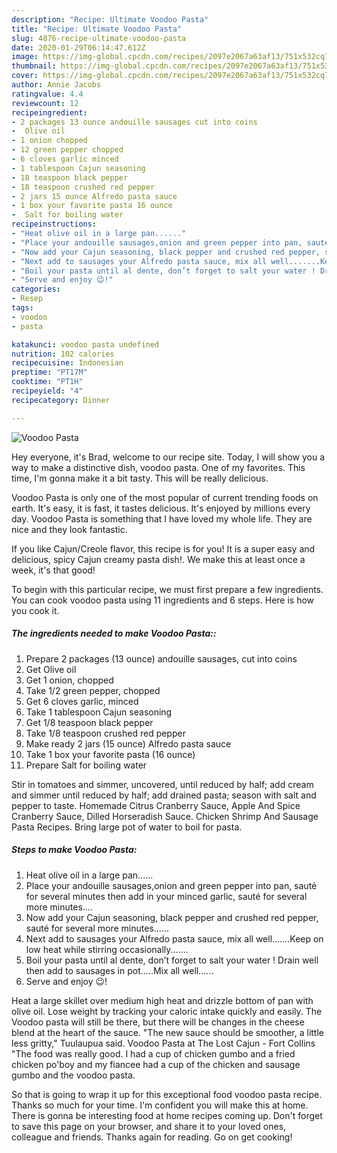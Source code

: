 ```yaml
---
description: "Recipe: Ultimate Voodoo Pasta"
title: "Recipe: Ultimate Voodoo Pasta"
slug: 4876-recipe-ultimate-voodoo-pasta
date: 2020-01-29T06:14:47.612Z
image: https://img-global.cpcdn.com/recipes/2097e2067a63af13/751x532cq70/voodoo-pasta-recipe-main-photo.jpg
thumbnail: https://img-global.cpcdn.com/recipes/2097e2067a63af13/751x532cq70/voodoo-pasta-recipe-main-photo.jpg
cover: https://img-global.cpcdn.com/recipes/2097e2067a63af13/751x532cq70/voodoo-pasta-recipe-main-photo.jpg
author: Annie Jacobs
ratingvalue: 4.4
reviewcount: 12
recipeingredient:
- 2 packages 13 ounce andouille sausages cut into coins
-  Olive oil
- 1 onion chopped
- 12 green pepper chopped
- 6 cloves garlic minced
- 1 tablespoon Cajun seasoning
- 18 teaspoon black pepper
- 18 teaspoon crushed red pepper
- 2 jars 15 ounce Alfredo pasta sauce
- 1 box your favorite pasta 16 ounce
-  Salt for boiling water
recipeinstructions:
- "Heat olive oil in a large pan......"
- "Place your andouille sausages,onion and green pepper into pan, sauté for several minutes then add in your minced garlic, sauté for several more minutes...."
- "Now add your Cajun seasoning, black pepper and crushed red pepper, sauté for several more minutes......"
- "Next add to sausages your Alfredo pasta sauce, mix all well.......Keep on low heat while stirring occasionally......."
- "Boil your pasta until al dente, don’t forget to salt your water ! Drain well then add to sausages in pot.....Mix all well......"
- "Serve and enjoy 😉!"
categories:
- Resep
tags:
- voodoo
- pasta

katakunci: voodoo pasta undefined
nutrition: 102 calories
recipecuisine: Indonesian
preptime: "PT17M"
cooktime: "PT1H"
recipeyield: "4"
recipecategory: Dinner

---
```



![Voodoo Pasta](https://img-global.cpcdn.com/recipes/2097e2067a63af13/751x532cq70/voodoo-pasta-recipe-main-photo.jpg)

Hey everyone, it's Brad, welcome to our recipe site. Today, I will show you a way to make a distinctive dish, voodoo pasta. One of my favorites. This time, I'm gonna make it a bit tasty. This will be really delicious.

Voodoo Pasta is only one of the most popular of current trending foods on earth. It's easy, it is fast, it tastes delicious. It's enjoyed by millions every day. Voodoo Pasta is something that I have loved my whole life. They are nice and they look fantastic.

If you like Cajun/Creole flavor, this recipe is for you! It is a super easy and delicious, spicy Cajun creamy pasta dish!. We make this at least once a week, it&#39;s that good!


To begin with this particular recipe, we must first prepare a few ingredients. You can cook voodoo pasta using 11 ingredients and 6 steps. Here is how you cook it.

##### The ingredients needed to make Voodoo Pasta::

1. Prepare 2 packages (13 ounce) andouille sausages, cut into coins
1. Get  Olive oil
1. Get 1 onion, chopped
1. Take 1/2 green pepper, chopped
1. Get 6 cloves garlic, minced
1. Take 1 tablespoon Cajun seasoning
1. Get 1/8 teaspoon black pepper
1. Take 1/8 teaspoon crushed red pepper
1. Make ready 2 jars (15 ounce) Alfredo pasta sauce
1. Take 1 box your favorite pasta (16 ounce)
1. Prepare  Salt for boiling water


Stir in tomatoes and simmer, uncovered, until reduced by half; add cream and simmer until reduced by half; add drained pasta; season with salt and pepper to taste. Homemade Citrus Cranberry Sauce, Apple And Spice Cranberry Sauce, Dilled Horseradish Sauce. Chicken Shrimp And Sausage Pasta Recipes. Bring large pot of water to boil for pasta. 

##### Steps to make Voodoo Pasta:

1. Heat olive oil in a large pan......
1. Place your andouille sausages,onion and green pepper into pan, sauté for several minutes then add in your minced garlic, sauté for several more minutes....
1. Now add your Cajun seasoning, black pepper and crushed red pepper, sauté for several more minutes......
1. Next add to sausages your Alfredo pasta sauce, mix all well.......Keep on low heat while stirring occasionally.......
1. Boil your pasta until al dente, don’t forget to salt your water ! Drain well then add to sausages in pot.....Mix all well......
1. Serve and enjoy 😉!


Heat a large skillet over medium high heat and drizzle bottom of pan with olive oil. Lose weight by tracking your caloric intake quickly and easily. The Voodoo pasta will still be there, but there will be changes in the cheese blend at the heart of the sauce. &#34;The new sauce should be smoother, a little less gritty,&#34; Tuulaupua said. Voodoo Pasta at The Lost Cajun - Fort Collins &#34;The food was really good. I had a cup of chicken gumbo and a fried chicken po&#39;boy and my fiancee had a cup of the chicken and sausage gumbo and the voodoo pasta. 

So that is going to wrap it up for this exceptional food voodoo pasta recipe. Thanks so much for your time. I'm confident you will make this at home. There is gonna be interesting food at home recipes coming up. Don't forget to save this page on your browser, and share it to your loved ones, colleague and friends. Thanks again for reading. Go on get cooking!
